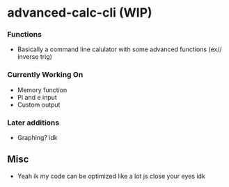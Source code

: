# advanced-calc-cli (WIP)

### Functions
 - Basically a command line calulator with some advanced functions (ex// inverse trig)

### Currently Working On
 - Memory function
 - Pi and e input
 - Custom output

### Later additions
 - Graphing? idk

## Misc
 - Yeah ik my code can be optimized like a lot js close your eyes idk 
